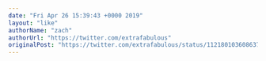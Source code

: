 ```yaml
---
date: "Fri Apr 26 15:39:43 +0000 2019"
layout: "like"
authorName: "zach"
authorUrl: "https://twitter.com/extrafabulous"
originalPost: "https://twitter.com/extrafabulous/status/1121801036086370304"
---
```

